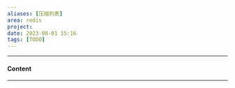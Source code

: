 ```yaml
---
aliases: [压缩列表]
area: redis
project: 
date: 2023-08-01 15:16
tags: [TODO]
---
```

---
#### Content


---

